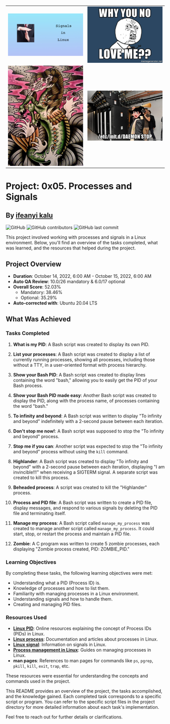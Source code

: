 <table align="center">
  <tr>
    <td align="center">
      <img src="image1.png" alt="Image 1" width=500"/>
      <br/>
    </td>
    <td align="center">
      <img src="image2.png" alt="Image 2" width=500"/>
      <br/>
    </td>
  </tr>
  <tr>
    <td align="center">
      <img src="image3.png" alt="Image 3" width=500"/>
      <br/>
    </td>
    <td align="center">
      <img src="image4.png" alt="Image 4" width=500"/>
      <br/>
    </td>
  </tr>
</table>

# Project: 0x05. Processes and Signals
## By [ifeanyi kalu](https://github.com/fazzy12)

![GitHub](https://img.shields.io/github/license/fazzy12/https://github.com/fazzy12/alx-system_engineering-devops/tree/main/0x05-processes_and_signals?style=plastic)
![GitHub contributors](https://img.shields.io/github/contributors/fazzy12/https://github.com/fazzy12/alx-system_engineering-devops/tree/main/0x05-processes_and_signals?style=plastic)
![GitHub last commit](https://img.shields.io/github/last-commit/fazzy12/https://github.com/fazzy12/alx-system_engineering-devops/tree/main/0x05-processes_and_signals?style=plastic)

This project involved working with processes and signals in a Linux environment. Below, you'll find an overview of the tasks completed, what was learned, and the resources that helped during the project.

## Project Overview

- **Duration**: October 14, 2022, 6:00 AM - October 15, 2022, 6:00 AM
- **Auto QA Review**: 10.0/26 mandatory & 6.0/17 optional
- **Overall Score**: 52.03%
  - Mandatory: 38.46%
  - Optional: 35.29%
- **Auto-corrected with**: Ubuntu 20.04 LTS

## What Was Achieved

### Tasks Completed

1. **What is my PID**: A Bash script was created to display its own PID.

2. **List your processes**: A Bash script was created to display a list of currently running processes, showing all processes, including those without a TTY, in a user-oriented format with process hierarchy.

3. **Show your Bash PID**: A Bash script was created to display lines containing the word "bash," allowing you to easily get the PID of your Bash process.

4. **Show your Bash PID made easy**: Another Bash script was created to display the PID, along with the process name, of processes containing the word "bash."

5. **To infinity and beyond**: A Bash script was written to display "To infinity and beyond" indefinitely with a 2-second pause between each iteration.

6. **Don't stop me now!**: A Bash script was supposed to stop the "To infinity and beyond" process.

7. **Stop me if you can**: Another script was expected to stop the "To infinity and beyond" process without using the `kill` command.

8. **Highlander**: A Bash script was created to display "To infinity and beyond" with a 2-second pause between each iteration, displaying "I am invincible!!!" when receiving a SIGTERM signal. A separate script was created to kill this process.

9. **Beheaded process**: A script was created to kill the "Highlander" process.

10. **Process and PID file**: A Bash script was written to create a PID file, display messages, and respond to various signals by deleting the PID file and terminating itself.

11. **Manage my process**: A Bash script called `manage_my_process` was created to manage another script called `manage_my_process`. It could start, stop, or restart the process and maintain a PID file.

12. **Zombie**: A C program was written to create 5 zombie processes, each displaying "Zombie process created, PID: ZOMBIE_PID."

### Learning Objectives

By completing these tasks, the following learning objectives were met:

- Understanding what a PID (Process ID) is.
- Knowledge of processes and how to list them.
- Familiarity with managing processes in a Linux environment.
- Understanding signals and how to handle them.
- Creating and managing PID files.

### Resources Used

- **[Linux PID](https://intranet.alxswe.com/rltoken/qVGxUt1QMIV4B4oVrQBlQg)**: Online resources explaining the concept of Process IDs (PIDs) in Linux.
- **[Linux process](https://intranet.alxswe.com/rltoken/px2TdWSjVO8i9SB5gHchAw)**: Documentation and articles about processes in Linux.
- **[Linux signal](https://intranet.alxswe.com/rltoken/qQSGz9CN52PVF3IPCuaRiw)**: Information on signals in Linux.
- **[Process management in Linux](https://intranet.alxswe.com/rltoken/XlYrlghzNZ6Z1cbI_IPaiA)**: Guides on managing processes in Linux.
- **man pages**: References to man pages for commands like `ps`, `pgrep`, `pkill`, `kill`, `exit`, `trap`, etc.

These resources were essential for understanding the concepts and commands used in the project.

This README provides an overview of the project, the tasks accomplished, and the knowledge gained. Each completed task corresponds to a specific script or program. You can refer to the specific script files in the project directory for more detailed information about each task's implementation.

Feel free to reach out for further details or clarifications.
